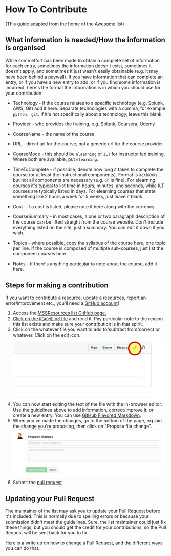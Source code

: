 # How To Contribute
(This guide adapted from the home of the [Awesome](https://github.com/sindresorhus/awesome/blob/master/contributing.md) list)

## What information is needed/How the information is organised

While some effort has been made to obtain a complete set of information for each entry, sometimes the information doesn't exist, sometimes it doesn't apply, and sometimes it just wasn't easily obtainable (e.g. it may have been behind a paywall). If you have information that can complete an entry, or if you have a new entry to add, or if you find some information is incorrect, here's the format the information is in which you should use for your contribution:

* Technology - if the course relates to a specific technology (e.g. Splunk, AWS, Git) add it here. Separate technologies with a comma, for example `python, git`. If it's not specifically about a technology, leave this blank.

* Provider - who provides the training, e.g. Splunk, Coursera, Udemy

* CourseName - the name of the course

* URL - direct url for the course, not a generic url for the course provider

* CourseMode - this should be `elearning` or `ILT` for instructor led training. Where both are available, put `elearning`.

* TimeToComplete - if possible, denote how long it takes to complete the course (or at least the instructional components). Format is `XdXhXmXs`, but not all components are necessary (e.g. `6h` is fine). For elearning courses it's typical to list time in hours, minutes, and seconds, while ILT courses are typically listed in days. For elearning courses that state something like 2 hours a week for 5 weeks, just leave it blank.

* Cost - if a cost is listed, please note it here along with the currency.

* CourseSummary - in most cases, a one or two paragraph description of the course can be lifted straight from the course website. Don't include everything listed on the site, just a summary. You can edit it down if you wish.

* Topics - where possible, copy the syllabus of the course here, one topic per line. If the course is composed of multiple sub-courses, just list the component courses here.

* Notes - if there's anything particular to note about the course, add it here.

## Steps for making a contribution

If you want to contribute a resource, update a resources, report an error/improvement etc., you'll need a [GitHub account](https://github.com/join)!

1. Access the [MSSResources list GitHub page.](https://github.com/davidhalfpenny/MSSResources)
2. [Click on the `README.md` file](https://github.com/davidhalfpenny/MSSResources/blob/master/README.md) and read it. Pay particular note to the reason this list exists and make sure your contribution is in that spirit.
3. Click on the whatever file you want to add to/subtract from/correct or whatever. Click on the edit icon. ![Click on the edit icon.](/images/editButton.png)
4. You can now start editing the text of the file with the in-browser editor. Use the guidelines above to add information, correct/improve it, or create a new entry. You can use [GitHub Flavored Markdown](https://help.github.com/articles/github-flavored-markdown/).
5. When you've made the changes, go to the bottom of the page, explain the change you're proposing, then click on "Propose file change".![Propose file change](/images/proposeChanges.png)
6. Submit the [pull request](https://help.github.com/articles/using-pull-requests/)

## Updating your Pull Request

The maintainer of the list may ask you to update your Pull Request before it's included. This is normally due to spelling errors or because your submission didn't meet the guidelines. Sure, the list maintainer could just fix these things, but you should get the credit for your contributions, so the Pull Request will be sent back for you to fix.

[Here](https://github.com/RichardLitt/knowledge/blob/master/github/amending-a-commit-guide.md) is a write up on how to change a Pull Request, and the different ways you can do that.
